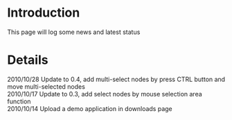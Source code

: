 # Introduction #

This page will log some news and latest status


# Details #

2010/10/28    Update to 0.4, add multi-select nodes by press CTRL button and move multi-selected nodes
<br />
2010/10/17    Update to 0.3, add select nodes by mouse selection area function
<br />
2010/10/14    Upload a demo application in downloads page